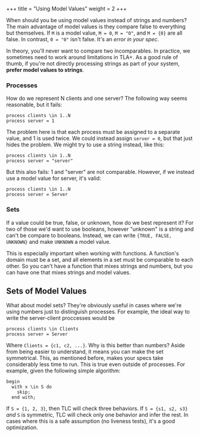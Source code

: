 +++
title = "Using Model Values"
weight = 2
+++

When should you be using model values instead of strings and numbers? The main advantage of model values is they compare false to everything but themselves. If `M` is a model value, `M = 0`, `M = "0"`, and `M = {0}` are all false. In contrast, `0 = "0"` isn't false. It's an _error in your spec_.

In theory, you'll never want to compare two incomparables. In practice, we sometimes need to work around limitations in TLA+. As a good rule of thumb, if you're not directly processing strings as part of your system, **prefer model values to strings**.

### Processes

How do we represent N clients and one server? The following way seems reasonable, but it fails:

```tla
process clients \in 1..N
process server = 1
```

The problem here is that each process must be assigned to a separate value, and 1 is used twice. We could instead assign `server = 0`, but that just hides the problem. We might try to use a string instead, like this:

```tla
process clients \in 1..N
process server = "server"
```

But this also fails: 1 and "server" are not comparable. However, if we instead use a model value for server, it's valid:

```tla
process clients \in 1..N
process server = Server
```

### Sets

If a value could be true, false, or unknown, how do we best represent it? For two of those we'd want to use booleans, however "unknown" is a string and can't be compare to booleans. Instead, we can write `{TRUE, FALSE, UNKNOWN}` and make `UNKNOWN` a model value.

This is especially important when working with functions. A function's domain must be a set, and all elements in a set must be comparable to each other. So you can't have a function that mixes strings and numbers, but you can have one that mixes strings and model values.

## Sets of Model Values

What about model sets? They're obviously useful in cases where we're using numbers just to distinguish processes. For example, the ideal way to write the server-client proccesses would be

```tla
process clients \in Clients
process server = Server
```

Where `Clients = {c1, c2, ...}`. Why is this better than numbers? Aside from being easier to understand, it means you can make the set symmetrical. This, as mentioned before, makes your specs take considerably less time to run. This is true even outside of processes. For example, given the following simple algorithm:

```tla
begin
  with x \in S do
    skip;
  end with;
```

If `S = {1, 2, 3}`, then TLC will check three behaviors. If `S = {s1, s2, s3}` _and_ `S` is symmetric, TLC will check only one behavior and infer the rest. In cases where this is a safe assumption (no liveness tests), it's a good optimization.